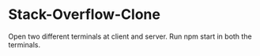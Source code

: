 # Stack-Overflow-Clone
Open two different terminals at client and server.
Run npm start in both the terminals.
